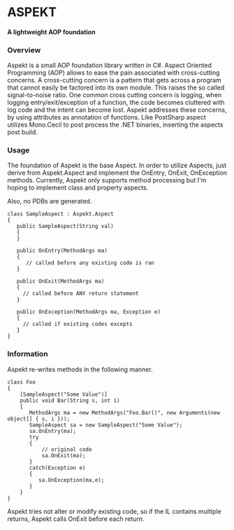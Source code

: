 ASPEKT
===
#### A lightweight AOP foundation

### Overview
Aspekt is a small AOP foundation library written in C#. Aspect Oriented Programming (AOP) allows to ease the pain associated with cross-cutting concerns. A cross-cutting concern is a pattern that gets across a program that cannot easily be factored into its own module. This raises the so called signal-to-noise ratio. One common cross cutting concern is logging, when logging entry/exit/exception of a function, the code becomes cluttered with log code and the intent can become lost. Aspekt addresses these concerns, by using attributes as annotation of functions. Like PostSharp aspect utilizes Mono.Cecil to post process the .NET binaries, inserting the aspects post build.

### Usage

The foundation of Aspekt is the base Aspect. In order to utilize Aspects, just derive from Aspekt.Aspect and implement the OnEntry, OnExit, OnException methods. Currently, Aspekt only supports method processing but I'm hoping to implement class and property aspects.

Also, no PDBs are generated.

    class SampleAspect : Aspekt.Aspect
    {
       public SampleAspect(String val)
       {
       }
       
       public OnEntry(MethodArgs ma)
       {
          // called before any existing code is ran
       }
       
       public OnExit(MethodArgs ma)
       {
         // called before ANY return statement
       }
       
       public OnException(MethodArgs ma, Exception e)
       {
         // called if existing codes excepts
       }
    }


### Information
Aspekt re-writes methods in the following manner.

    class Foo
    {
        [SampleAspect("Some Value")]
        public void Bar(String s, int i)
        {
           MethodArgs ma = new MethodArgs("Foo.Bar()", new Arguments(new object[] { s, i }));
           SampleAspect sa = new SampleAspect("Some Value");
           sa.OnEntry(ma);
           try
           {
               // original code
               sa.OnExit(ma);
           }
           catch(Exception e)
           {
              sa.OnException(ma,e);
           }
        }
    }
    
 Aspekt tries not alter or modify existing code, so if the IL contains multiple returns, Aspekt calls OnExit before each return.
